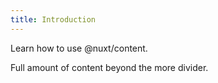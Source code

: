 ```yaml
---
title: Introduction
---
```

Learn how to use @nuxt/content.
<!--more-->
Full amount of content beyond the more divider.